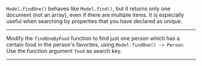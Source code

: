 <div class="challenge-instructions"><div><section id="description">
<p><code>Model.findOne()</code> behaves like <code>Model.find()</code>, but it returns only one document (not an array), even if there are multiple items. It is especially useful when searching by properties that you have declared as unique.</p>
</section></div><hr/><div><section id="instructions">
<p>Modify the <code>findOneByFood</code> function to find just one person which has a certain food in the person's favorites, using <code>Model.findOne() -&gt; Person</code>. Use the function argument <code>food</code> as search key.</p>
</section></div><hr/></div>